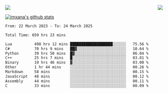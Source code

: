 <p>
  <a href="https://count.getloli.com/"><img src="https://count.getloli.com/get/@xana.readme?theme=moebooru-h"></a>
  <img src="https://weather-icon.journeyad.repl.co/@hangzhou?v=1" align="right">
</p>


<a href="https://github.com/imxana"><img align="center" src="https://github-readme-stats.vercel.app/api?username=imxana&show_icons=true&include_all_commits=true&hide_border=tru&custom_title=imxana%27s%20Github%20Stats" alt="imxana's github stats" /></a> 

<!--START_SECTION:waka-->

```txt
From: 22 March 2023 - To: 24 March 2025

Total Time: 659 hrs 23 mins

Lua          498 hrs 12 mins ███████████████████░░░░░░   75.56 %
C#           70 hrs 9 mins   ██▓░░░░░░░░░░░░░░░░░░░░░░   10.64 %
Python       39 hrs 50 mins  █▓░░░░░░░░░░░░░░░░░░░░░░░   06.04 %
C++          25 hrs 7 mins   █░░░░░░░░░░░░░░░░░░░░░░░░   03.81 %
Binary       19 hrs 46 mins  ▓░░░░░░░░░░░░░░░░░░░░░░░░   03.00 %
Other        1 hr 44 mins    ░░░░░░░░░░░░░░░░░░░░░░░░░   00.26 %
Markdown     58 mins         ░░░░░░░░░░░░░░░░░░░░░░░░░   00.15 %
JavaScript   48 mins         ░░░░░░░░░░░░░░░░░░░░░░░░░   00.12 %
Assembly     44 mins         ░░░░░░░░░░░░░░░░░░░░░░░░░   00.11 %
C            33 mins         ░░░░░░░░░░░░░░░░░░░░░░░░░   00.09 %
```

<!--END_SECTION:waka-->
